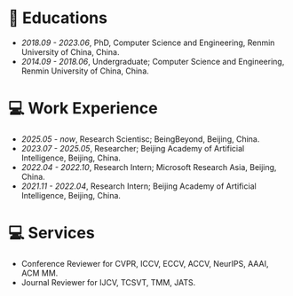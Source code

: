 
# 📖 Educations
- *2018.09 - 2023.06*, PhD, Computer Science and Engineering, Renmin University of China, China.
- *2014.09 - 2018.06*, Undergraduate; Computer Science and Engineering, Renmin University of China, China.


# 💻 Work Experience
- *2025.05 - now*, Research Scientisc; BeingBeyond, Beijing, China.
- *2023.07 - 2025.05*, Researcher; Beijing Academy of Artificial Intelligence, Beijing, China.
- *2022.04 - 2022.10*, Research Intern; Microsoft Research Asia, Beijing, China.
- *2021.11 - 2022.04*, Research Intern; Beijing Academy of Artificial Intelligence, Beijing, China.

# 💻 Services
- Conference Reviewer for CVPR, ICCV, ECCV, ACCV, NeurIPS, AAAI, ACM MM.
- Journal Reviewer for IJCV, TCSVT, TMM, JATS.
